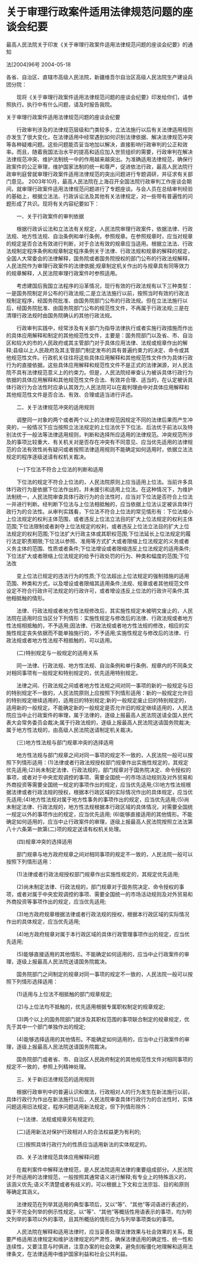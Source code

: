 # 关于审理行政案件适用法律规范问题的座谈会纪要

最高人民法院关于印发《关于审理行政案件适用法律规范问题的座谈会纪要》的通知

法[2004]96号       2004-05-18

各省、自治区、直辖市高级人民法院，新疆维吾尔自治区高级人民法院生产建设兵团分院：

　　现将《关于审理行政案件适用法律规范问题的座谈会纪要》印发给你们，请参照执行。执行中有什么问题，请及时报告我院。

关于审理行政案件适用法律规范问题的座谈会纪要

　　行政审判涉及的法律规范层级和门类较多，立法法施行以后有关法律适用规则亦发生了很大变化，在法律适用中经常遇到如何识别法律依据、解决法律规范冲突等各种疑难问题。这些问题能否妥当地加以解决，直接影响行政审判的公正和效率。而且，随着我国法治水平的提高和适应加入世贸组织的需要，行政审判在解决法律规范冲突、维护法制统一中的作用越来越突出。为准确适用法律规范，确保行政案件的公正审理，维护国家法制的统一和尊严，促进依法行政，最高人民法院行政审判庭曾就审理行政案件适用法律规范的突出问题进行专题调研，并征求有关部门意见。 2003年10月，最高人民法院在上海召开全国法院行政审判工作座谈会期间，就审理行政案件适用法律规范问题进行了专题座谈。与会人员在总结审判经验的基础上，根据立法法、行政诉讼法及其他有关法律规定，对一些带有普遍性的问题形成了共识。现将有关内容纪要如下：

　　一、关于行政案件的审判依据

　　根据行政诉讼法和立法法有关规定，人民法院审理行政案件，依据法律、行政法规、地方性法规、自治条例和单行条例，参照规章。在参照规章时，应当对规章的规定是否合法有效进行判断，对于合法有效的规章应当适用。根据立法法、行政法规制定程序条例和规章制定程序条例关于法律、行政法规和规章的解释的规定，全国人大常委会的法律解释，国务院或者国务院授权的部门公布的行政法规解释，人民法院作为审理行政案件的法律依据;规章制定机关作出的与规章具有同等效力的规章解释，人民法院审理行政案件时参照适用。

　　考虑建国后我国立法程序的沿革情况，现行有效的行政法规有以下三种类型：一是国务院制定并公布的行政法规;二是立法法施行以前，按照当时有效的行政法规制定程序，经国务院批准、由国务院部门公布的行政法规。但在立法法施行以后，经国务院批准、由国务院部门公布的规范性文件，不再属于行政法规;三是在清理行政法规时由国务院确认的其他行政法规。

　　行政审判实践中，经常涉及有关部门为指导法律执行或者实施行政措施而作出的具体应用解释和制定的其他规范性文件，主要是：国务院部门以及省、市、自治区和较大的市的人民政府或其主管部门对于具体应用法律、法规或规章作出的解释;县级以上人民政府及其主管部门制定发布的具有普遍约束力的决定、命令或其他规范性文件。行政机关往往将这些具体应用解释和其他规范性文件作为具体行政行为的直接依据。这些具体应用解释和规范性文件不是正式的法律渊源，对人民法院不具有法律规范意义上的约束力。但是，人民法院经审查认为被诉具体行政行为依据的具体应用解释和其他规范性文件合法、有效并合理、适当的，在认定被诉具体行政行为合法性时应承认其效力;人民法院可以在裁判理由中对具体应用解释和其他规范性文件是否合法、有效、合理或适当进行评述。

　　二、关于法律规范冲突的适用规则

　　调整同一对象的两个或者两个以上的法律规范因规定不同的法律后果而产生冲突的，一般情况下应当按照立法法规定的上位法优于下位法、后法优于前法以及特别法优于一般法等法律适用规则，判断和选择所应适用的法律规范。冲突规范所涉及的事项比较重大、有关机关对是否存在冲突有不同意见、应当优先适用的法律规范的合法有效性尚有疑问或者按照法律适用规则不能确定如何适用时，依据立法法规定的程序逐级送请有权机关裁决。

　　(一)下位法不符合上位法的判断和适用

　　下位法的规定不符合上位法的，人民法院原则上应当适用上位法。当前许多具体行政行为是依据下位法作出的，并未援引和适用上位法。在这种情况下，为维护法制统一，人民法院审查具体行政行为的合法性时，应当对下位法是否符合上位法一并进行判断。经判断下位法与上位法相抵触的，应当依据上位法认定被诉具体行政行为的合法性。从审判实践看，下位法不符合上位法的常见情形有：下位法缩小上位法规定的权利主体范围，或者违反上位法立法目的扩大上位法规定的权利主体范围;下位法限制或者剥夺上位法规定的权利，或者违反上位法立法目的扩大上位法规定的权利范围;下位法扩大行政主体或其职权范围;下位法延长上位法规定的履行法定职责期限;下位法以参照、准用等方式扩大或者限缩上位法规定的义务或者义务主体的范围、性质或者条件;下位法增设或者限缩违反上位法规定的适用条件;下位法扩大或者限缩上位法规定的给予行政处罚的行为、种类和幅度的范围;下位法改

　　变上位法已规定的违法行为的性质;下位法超出上位法规定的强制措施的适用范围、种类和方式，以及增设或者限缩其适用条件;法规、规章或者其他规范文件设定不符合行政许可法规定的行政许可，或者增设违反上位法的行政许可条件;其他相抵触的情形。

　　法律、行政法规或者地方性法规修改后，其实施性规定未被明文废止的，人民法院在适用时应当区分下列情形：实施性规定与修改后的法律、行政法规或者地方性法规相抵触的，不予适用;因法律、行政法规或者地方性法规的修改，相应的实施性规定丧失依据而不能单独施行的，不予适用;实施性规定与修改后的法律、行政法规或者地方性法规不相抵触的，可以适用。

　　(二)特别规定与一般规定的适用关系

　　同一法律、行政法规、地方性法规、自治条例和单行条例、规章内的不同条文对相同事项有一般规定和特别规定的，优先适用特别规定。

　　法律之间、行政法规之间或者地方性法规之间对同一事项的新的一般规定与旧的特别规定不一致的，人民法院原则上应按照下列情形适用：新的一般规定允许旧的特别规定继续适用的，适用旧的特别规定;新的一般规定废止旧的特别规定的，适用新的一般规定。不能确定新的一般规定是否允许旧的规定继续适用的，人民法院应当中止行政案件的审理，属于法律的，逐级上报最高人民法院送请全国人民代表大会常务委员会裁决;属于行政法规的，逐级上报最高人民法院送请国务院裁决;属于地方性法规的，由高级人民法院送请制定机关裁决。

　　(三)地方性法规与部门规章冲突的选择适用

　　地方性法规与部门规章之间对同一事项的规定不一致的，人民法院一般可以按照下列情形适用：(1)法律或者行政法规授权部门规章作出实施性规定的，其规定优先适用;(2)尚未制定法律、行政法规的，部门规章对于国务院决定、命令授权的事项，或者对于中央宏观调控的事项、需要全国统一的市场活动规则及对外贸易和外商投资等需要全国统一规定的事项作出的规定，应当优先适用;(3)地方性法规根据法律或者行政法规的授权，根据本行政区域的实际情况作出的具体规定，应当优先适用;(4)地方性法规对属于地方性事务的事项作出的规定，应当优先适用;(5)尚未制定法律、行政法规的，地方性法规根据本行政区域的具体情况，对需要全国统一规定以外的事项作出的规定，应当优先适用; (6)能够直接适用的其他情形。不能确定如何适用的，应当中止行政案件的审理，逐级上报最高人民法院按照立法法第八十六条第一款第(二)项的规定送请有权机关处理。

　　(四)规章冲突的选择适用

　　部门规章与地方政府规章之间对相同事项的规定不一致的，人民法院一般可以按照下列情形适用：

　　(1)法律或者行政法规授权部门规章作出实施性规定的，其规定优先适用;

　　(2)尚未制定法律、行政法规的，部门规章对于国务院决定、命令授权的事项，或者对属于中央宏观调控的事项、需要全国统一的市场活动规则及对外贸易和外商投资等事项作出的规定，应当优先适用;

　　(3)地方政府规章根据法律或者行政法规的授权，根据本行政区域的实际情况作出的具体规定，应当优先适用;

　　(4)地方政府规章对属于本行政区域的具体行政管理事项作出的规定，应当优先适用;

　　(5)能够直接适用的其他情形。不能确定如何适用的，应当中止行政案件的审理，逐级上报最高人民法院送请国务院裁决。

　　国务院部门之间制定的规章对同一事项的规定不一致的，人民法院一般可以按照下列情形选择适用：

　　(1)适用与上位法不相抵触的部门规章规定;

　　(2)与上位法均不抵触的，优先适用根据专属职权制定的规章规定;

　　(3)两个以上的国务院部门就涉及其职权范围的事项联合制定的规章规定，优先于其中一个部门单独作出的规定;

　　(4)能够选择适用的其他情形。不能确定如何适用的，应当中止行政案件的审理，逐级上报最高人民法院送请国务院裁决。

　　国务院部门或者省、市、自治区人民政府制定的其他规范性文件对相同事项的规定不一致的，参照上列精神处理。

　　三、关于新旧法律规范的适用规则

　　根据行政审判中的普遍认识和做法，行政相对人的行为发生在新法施行以前，具体行政行为作出在新法施行以后，人民法院审查具体行政行为的合法性时，实体问题适用旧法规定，程序问题适用新法规定，但下列情形除外：

　　(一)法律、法规或规章另有规定的;

　　(二)适用新法对保护行政相对人的合法权益更为有利的;

　　(三)按照具体行政行为的性质应当适用新法的实体规定的。

　　四、关子法律规范具体应用解释问题

　　在裁判案件中解释法律规范，是人民法院适用法律的重要组成部分。人民法院对于所适用的法律规范，一般按照其通常语义进行解释;有专业上的特殊涵义的，该涵义优先;语义不清楚或者有歧义的，可以根据上下文和立法宗旨、目的和原则等确定其涵义。

　　法律规范在列举其适用的典型事项后，又以“等”、“其他”等词语进行表述的，属于不完全列举的例示性规定。以“等”、“其他”等概括性用语表示的事项，均为明文列举的事项以外的事项，且其所概括的情形应为与列举事项类似的事项。

　　人民法院在解释和适用法律时，应当妥善处理法律效果与社会效果的关系，既要严格适用法律规定和维护法律规定的严肃性，确保法律适用的确定性、统一性和连续性，又要注意与时俱进，注意办案的社会效果，避免刻板僵化地理解和适用法律条文，在法律适用中维护国家利益和社会公共利益。